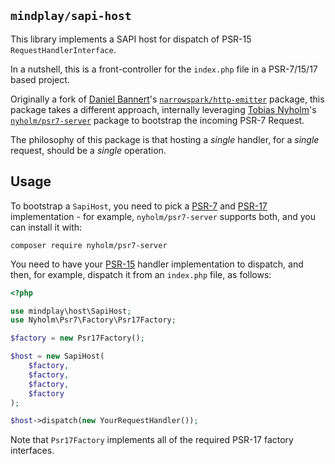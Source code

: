 ## `mindplay/sapi-host`

This library implements a SAPI host for dispatch of PSR-15 `RequestHandlerInterface`.

In a nutshell, this is a front-controller for the `index.php` file in a PSR-7/15/17 based project.

Originally a fork of [Daniel Bannert](https://github.com/prisis)'s
[`narrowspark/http-emitter`](https://packagist.org/packages/narrowspark/http-emitter) package, this package
takes a different approach, internally leveraging [Tobias Nyholm](https://github.com/Nyholm)'s
[`nyholm/psr7-server`](https://packagist.org/packages/nyholm/psr7-server) package to bootstrap the
incoming PSR-7 Request.

The philosophy of this package is that hosting a *single* handler, for a *single* request, should be
a *single* operation.

## Usage

To bootstrap a `SapiHost`, you need to pick a [PSR-7](https://www.php-fig.org/psr/psr-7/) and
[PSR-17](https://www.php-fig.org/psr/psr-17/) implementation - for example, `nyholm/psr7-server`
supports both, and you can install it with:

    composer require nyholm/psr7-server

You need to have your [PSR-15](https://www.php-fig.org/psr/psr-15/) handler implementation to
dispatch, and then, for example, dispatch it from an `index.php` file, as follows:

```php
<?php

use mindplay\host\SapiHost;
use Nyholm\Psr7\Factory\Psr17Factory;

$factory = new Psr17Factory();

$host = new SapiHost(
    $factory,
    $factory,
    $factory,
    $factory
);

$host->dispatch(new YourRequestHandler());
```

Note that `Psr17Factory` implements all of the required PSR-17 factory interfaces.
